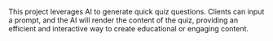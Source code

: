 This project leverages AI to generate quick quiz questions. Clients can input a prompt, and the AI will render the content of the quiz, providing an efficient and interactive way to create educational or engaging content.